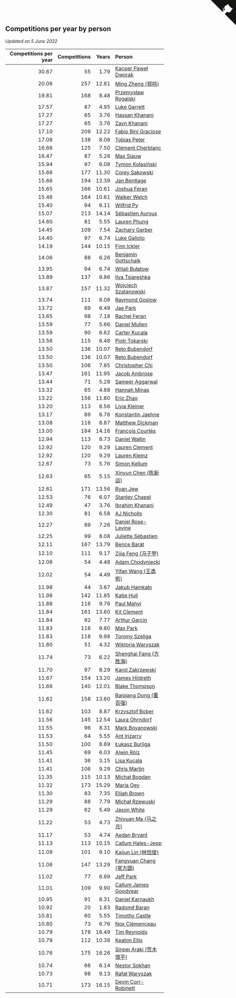 ## Competitions per year by person

*Updated on  5 June 2022*

| Competitions per year | Competitions | Years | Person |
| ---: | ---: | ---: | :--- |
| 30.67 | 55 | 1.79 | [Kacper Paweł Dworak](https://www.worldcubeassociation.org/persons/2020DWOR01) |
| 20.06 | 257 | 12.81 | [Ming Zheng (郑鸣)](https://www.worldcubeassociation.org/persons/2009ZHEN11) |
| 19.81 | 168 | 8.48 | [Przemysław Rogalski](https://www.worldcubeassociation.org/persons/2013ROGA02) |
| 17.57 | 87 | 4.95 | [Luke Garrett](https://www.worldcubeassociation.org/persons/2017GARR05) |
| 17.27 | 65 | 3.76 | [Hassan Khanani](https://www.worldcubeassociation.org/persons/2018KHAN26) |
| 17.27 | 65 | 3.76 | [Zayn Khanani](https://www.worldcubeassociation.org/persons/2018KHAN28) |
| 17.10 | 209 | 12.22 | [Fabio Bini Graciose](https://www.worldcubeassociation.org/persons/2010GRAC02) |
| 17.08 | 138 | 8.08 | [Tobias Peter](https://www.worldcubeassociation.org/persons/2014PETE03) |
| 16.66 | 125 | 7.50 | [Clément Cherblanc](https://www.worldcubeassociation.org/persons/2014CHER05) |
| 16.47 | 87 | 5.28 | [Max Siauw](https://www.worldcubeassociation.org/persons/2017SIAU02) |
| 15.94 | 97 | 6.08 | [Tymon Kolasiński](https://www.worldcubeassociation.org/persons/2016KOLA02) |
| 15.66 | 177 | 11.30 | [Corey Sakowski](https://www.worldcubeassociation.org/persons/2011SAKO01) |
| 15.66 | 194 | 12.39 | [Jan Bentlage](https://www.worldcubeassociation.org/persons/2010BENT01) |
| 15.65 | 166 | 10.61 | [Joshua Feran](https://www.worldcubeassociation.org/persons/2011FERA01) |
| 15.46 | 164 | 10.61 | [Walker Welch](https://www.worldcubeassociation.org/persons/2011WELC01) |
| 15.40 | 94 | 6.11 | [Wilfrid Py](https://www.worldcubeassociation.org/persons/2016PYWI01) |
| 15.07 | 213 | 14.14 | [Sébastien Auroux](https://www.worldcubeassociation.org/persons/2008AURO01) |
| 14.60 | 81 | 5.55 | [Lauren Phung](https://www.worldcubeassociation.org/persons/2016PHUN02) |
| 14.45 | 109 | 7.54 | [Zachary Garber](https://www.worldcubeassociation.org/persons/2014GARB01) |
| 14.40 | 97 | 6.74 | [Luke Galioto](https://www.worldcubeassociation.org/persons/2015GALI02) |
| 14.19 | 144 | 10.15 | [Finn Ickler](https://www.worldcubeassociation.org/persons/2012ICKL01) |
| 14.06 | 88 | 6.26 | [Benjamin Gottschalk](https://www.worldcubeassociation.org/persons/2016GOTT01) |
| 13.95 | 94 | 6.74 | [Witali Bułatow](https://www.worldcubeassociation.org/persons/2015BUAT01) |
| 13.89 | 137 | 9.86 | [Ilya Tsiareshka](https://www.worldcubeassociation.org/persons/2012TERE01) |
| 13.87 | 157 | 11.32 | [Wojciech Szatanowski](https://www.worldcubeassociation.org/persons/2011SZAT01) |
| 13.74 | 111 | 8.08 | [Raymond Goslow](https://www.worldcubeassociation.org/persons/2014GOSL01) |
| 13.72 | 89 | 6.49 | [Jae Park](https://www.worldcubeassociation.org/persons/2015PARK24) |
| 13.65 | 98 | 7.18 | [Rachel Feran](https://www.worldcubeassociation.org/persons/2015FERA01) |
| 13.59 | 77 | 5.66 | [Daniel Mullen](https://www.worldcubeassociation.org/persons/2016MULL04) |
| 13.59 | 90 | 6.62 | [Carter Kucala](https://www.worldcubeassociation.org/persons/2015KUCA01) |
| 13.56 | 115 | 8.48 | [Piotr Tokarski](https://www.worldcubeassociation.org/persons/2013TOKA01) |
| 13.50 | 136 | 10.07 | [Reto Bubendorf](https://www.worldcubeassociation.org/persons/2012BUBE01) |
| 13.50 | 136 | 10.07 | [Reto Bubendorf](https://www.worldcubeassociation.org/persons/2012BUBE01) |
| 13.50 | 106 | 7.85 | [Christopher Chi](https://www.worldcubeassociation.org/persons/2014CHIC01) |
| 13.47 | 161 | 11.95 | [Jacob Ambrose](https://www.worldcubeassociation.org/persons/2010AMBR01) |
| 13.44 | 71 | 5.28 | [Sameer Aggarwal](https://www.worldcubeassociation.org/persons/2017AGGA01) |
| 13.32 | 65 | 4.88 | [Hannah Minas](https://www.worldcubeassociation.org/persons/2017MINA04) |
| 13.22 | 156 | 11.80 | [Eric Zhao](https://www.worldcubeassociation.org/persons/2010ZHAO19) |
| 13.20 | 113 | 8.56 | [Livia Kleiner](https://www.worldcubeassociation.org/persons/2013KLEI03) |
| 13.17 | 89 | 6.76 | [Konstantin Jaehne](https://www.worldcubeassociation.org/persons/2015JAEH01) |
| 13.08 | 116 | 8.87 | [Matthew Dickman](https://www.worldcubeassociation.org/persons/2013DICK01) |
| 13.00 | 184 | 14.16 | [François Courtès](https://www.worldcubeassociation.org/persons/2008COUR01) |
| 12.94 | 113 | 8.73 | [Daniel Wallin](https://www.worldcubeassociation.org/persons/2013WALL03) |
| 12.92 | 120 | 9.29 | [Lauren Clement](https://www.worldcubeassociation.org/persons/2013KLEM01) |
| 12.92 | 120 | 9.29 | [Lauren Klemz](https://www.worldcubeassociation.org/persons/2013KLEM01) |
| 12.67 | 73 | 5.76 | [Simon Kellum](https://www.worldcubeassociation.org/persons/2016KELL12) |
| 12.63 | 65 | 5.15 | [Xinyun Chen (陈新运)](https://www.worldcubeassociation.org/persons/2017CHEN36) |
| 12.61 | 171 | 13.56 | [Ryan Jew](https://www.worldcubeassociation.org/persons/2008JEWR01) |
| 12.53 | 76 | 6.07 | [Stanley Chapel](https://www.worldcubeassociation.org/persons/2016CHAP04) |
| 12.49 | 47 | 3.76 | [Ibrahim Khanani](https://www.worldcubeassociation.org/persons/2018KHAN27) |
| 12.30 | 81 | 6.58 | [AJ Nicholls](https://www.worldcubeassociation.org/persons/2015NICH04) |
| 12.27 | 89 | 7.26 | [Daniel Rose-Levine](https://www.worldcubeassociation.org/persons/2015ROSE01) |
| 12.25 | 99 | 8.08 | [Juliette Sébastien](https://www.worldcubeassociation.org/persons/2014SEBA01) |
| 12.11 | 167 | 13.79 | [Bence Barát](https://www.worldcubeassociation.org/persons/2008BARA01) |
| 12.10 | 111 | 9.17 | [Zijia Feng (冯子甲)](https://www.worldcubeassociation.org/persons/2013FENG02) |
| 12.06 | 54 | 4.48 | [Adam Chodyniecki](https://www.worldcubeassociation.org/persons/2017CHOD02) |
| 12.02 | 54 | 4.49 | [Yifan Wang (王逸帆)](https://www.worldcubeassociation.org/persons/2017WANY29) |
| 11.98 | 44 | 3.67 | [Jakub Hamkało](https://www.worldcubeassociation.org/persons/2018HAMK01) |
| 11.98 | 142 | 11.85 | [Katie Hull](https://www.worldcubeassociation.org/persons/2010HULL01) |
| 11.88 | 116 | 9.76 | [Paul Mahvi](https://www.worldcubeassociation.org/persons/2012MAHV01) |
| 11.84 | 161 | 13.60 | [Kit Clement](https://www.worldcubeassociation.org/persons/2008CLEM01) |
| 11.84 | 92 | 7.77 | [Arthur Garcin](https://www.worldcubeassociation.org/persons/2014GARC27) |
| 11.83 | 116 | 9.80 | [Max Park](https://www.worldcubeassociation.org/persons/2012PARK03) |
| 11.83 | 118 | 9.98 | [Tommy Szeliga](https://www.worldcubeassociation.org/persons/2012SZEL01) |
| 11.80 | 51 | 4.32 | [Wiktoria Waryszak](https://www.worldcubeassociation.org/persons/2018WARY01) |
| 11.74 | 73 | 6.22 | [Shenghai Fang (方胜海)](https://www.worldcubeassociation.org/persons/2016FANG01) |
| 11.70 | 97 | 8.29 | [Karol Zakrzewski](https://www.worldcubeassociation.org/persons/2014ZAKR01) |
| 11.67 | 154 | 13.20 | [James Hildreth](https://www.worldcubeassociation.org/persons/2009HILD01) |
| 11.66 | 140 | 12.01 | [Blake Thompson](https://www.worldcubeassociation.org/persons/2010THOM03) |
| 11.62 | 158 | 13.60 | [Baiqiang Dong (董百强)](https://www.worldcubeassociation.org/persons/2008DONG06) |
| 11.62 | 103 | 8.87 | [Krzysztof Bober](https://www.worldcubeassociation.org/persons/2013BOBE01) |
| 11.56 | 145 | 12.54 | [Laura Ohrndorf](https://www.worldcubeassociation.org/persons/2009OHRN01) |
| 11.55 | 96 | 8.31 | [Mark Boyanowski](https://www.worldcubeassociation.org/persons/2014BOYA01) |
| 11.53 | 64 | 5.55 | [Ant Irizarry](https://www.worldcubeassociation.org/persons/2016IRIZ02) |
| 11.50 | 100 | 8.69 | [Łukasz Burliga](https://www.worldcubeassociation.org/persons/2013BURL01) |
| 11.45 | 69 | 6.03 | [Alwin Rölz](https://www.worldcubeassociation.org/persons/2016ROLZ01) |
| 11.41 | 36 | 3.15 | [Lisa Kucala](https://www.worldcubeassociation.org/persons/2019KUCA01) |
| 11.41 | 106 | 9.29 | [Chris Martin](https://www.worldcubeassociation.org/persons/2013MART03) |
| 11.35 | 115 | 10.13 | [Michał Bogdan](https://www.worldcubeassociation.org/persons/2012BOGD01) |
| 11.32 | 173 | 15.29 | [Maria Oey](https://www.worldcubeassociation.org/persons/2007OEYM01) |
| 11.30 | 83 | 7.35 | [Elijah Brown](https://www.worldcubeassociation.org/persons/2015BROW03) |
| 11.29 | 88 | 7.79 | [Michał Rzewuski](https://www.worldcubeassociation.org/persons/2014RZEW01) |
| 11.29 | 62 | 5.49 | [Jason White](https://www.worldcubeassociation.org/persons/2016WHIT16) |
| 11.22 | 53 | 4.73 | [Zhiyuan Ma (马之元)](https://www.worldcubeassociation.org/persons/2017MAZH04) |
| 11.17 | 53 | 4.74 | [Aedan Bryant](https://www.worldcubeassociation.org/persons/2017BRYA06) |
| 11.13 | 113 | 10.15 | [Callum Hales-Jepp](https://www.worldcubeassociation.org/persons/2012HALE01) |
| 11.09 | 101 | 9.10 | [Kaijun Lin (林恺俊)](https://www.worldcubeassociation.org/persons/2013LINK01) |
| 11.06 | 147 | 13.29 | [Fangyuan Chang (常方圆)](https://www.worldcubeassociation.org/persons/2009CHAN04) |
| 11.02 | 77 | 6.99 | [Jeff Park](https://www.worldcubeassociation.org/persons/2015PARK08) |
| 11.01 | 109 | 9.90 | [Callum James Goodyear](https://www.worldcubeassociation.org/persons/2012GOOD02) |
| 10.95 | 91 | 8.31 | [Daniel Karnaukh](https://www.worldcubeassociation.org/persons/2014KARN02) |
| 10.92 | 20 | 1.83 | [Radomił Baran](https://www.worldcubeassociation.org/persons/2020BARA02) |
| 10.81 | 60 | 5.55 | [Timothy Castle](https://www.worldcubeassociation.org/persons/2016CAST48) |
| 10.80 | 73 | 6.76 | [Nox Clémenceau](https://www.worldcubeassociation.org/persons/2015CLEM03) |
| 10.79 | 178 | 16.49 | [Tim Reynolds](https://www.worldcubeassociation.org/persons/2005REYN01) |
| 10.79 | 112 | 10.38 | [Keaton Ellis](https://www.worldcubeassociation.org/persons/2012ELLI01) |
| 10.76 | 175 | 16.26 | [Sinpei Araki (荒木慎平)](https://www.worldcubeassociation.org/persons/2006ARAK01) |
| 10.74 | 66 | 6.14 | [Nestor Sokhan](https://www.worldcubeassociation.org/persons/2016SOKH01) |
| 10.73 | 98 | 9.13 | [Rafał Waryszak](https://www.worldcubeassociation.org/persons/2013WARY01) |
| 10.71 | 173 | 16.15 | [Devin Corr-Robinett](https://www.worldcubeassociation.org/persons/2006CORR01) |


<a href="https://github.com/JustinTimeCuber/wca_statistics" class="github-corner" aria-label="View source on Github"><svg width="80" height="80" viewBox="0 0 250 250" style="fill:#151513; color:#fff; position: absolute; top: 0; border: 0; right: 0;" aria-hidden="true"><path d="M0,0 L115,115 L130,115 L142,142 L250,250 L250,0 Z"></path><path d="M128.3,109.0 C113.8,99.7 119.0,89.6 119.0,89.6 C122.0,82.7 120.5,78.6 120.5,78.6 C119.2,72.0 123.4,76.3 123.4,76.3 C127.3,80.9 125.5,87.3 125.5,87.3 C122.9,97.6 130.6,101.9 134.4,103.2" fill="currentColor" style="transform-origin: 130px 106px;" class="octo-arm"></path><path d="M115.0,115.0 C114.9,115.1 118.7,116.5 119.8,115.4 L133.7,101.6 C136.9,99.2 139.9,98.4 142.2,98.6 C133.8,88.0 127.5,74.4 143.8,58.0 C148.5,53.4 154.0,51.2 159.7,51.0 C160.3,49.4 163.2,43.6 171.4,40.1 C171.4,40.1 176.1,42.5 178.8,56.2 C183.1,58.6 187.2,61.8 190.9,65.4 C194.5,69.0 197.7,73.2 200.1,77.6 C213.8,80.2 216.3,84.9 216.3,84.9 C212.7,93.1 206.9,96.0 205.4,96.6 C205.1,102.4 203.0,107.8 198.3,112.5 C181.9,128.9 168.3,122.5 157.7,114.1 C157.9,116.9 156.7,120.9 152.7,124.9 L141.0,136.5 C139.8,137.7 141.6,141.9 141.8,141.8 Z" fill="currentColor" class="octo-body"></path></svg></a><style>.github-corner:hover .octo-arm{animation:octocat-wave 560ms ease-in-out}@keyframes octocat-wave{0%,100%{transform:rotate(0)}20%,60%{transform:rotate(-25deg)}40%,80%{transform:rotate(10deg)}}@media (max-width:500px){.github-corner:hover .octo-arm{animation:none}.github-corner .octo-arm{animation:octocat-wave 560ms ease-in-out}}</style>
